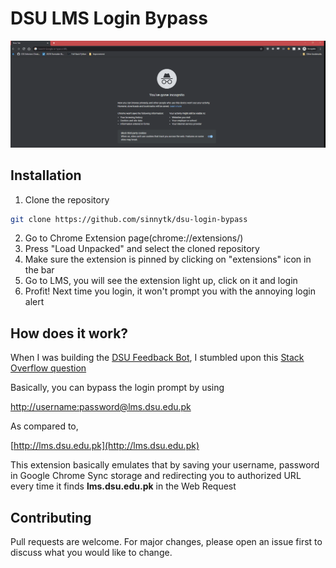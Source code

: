 # DSU LMS Login Bypass

![Demo](demo.gif)

## Installation

1) Clone the repository
```bash
git clone https://github.com/sinnytk/dsu-login-bypass
```
2) Go to Chrome Extension page(chrome://extensions/)
3) Press "Load Unpacked" and select the cloned repository
4) Make sure the extension is pinned by clicking on "extensions" icon in the bar 
5) Go to LMS, you will see the extension light up, click on it and login
6) Profit! Next time you login, it won't prompt you with the annoying login alert

## How does it work?

When I was building the [DSU Feedback Bot](https://github.com/sinnytk/dsu-feedback-bot), I stumbled upon this [Stack Overflow question](https://stackoverflow.com/questions/47199727/how-can-i-handle-the-login-alert)

Basically, you can bypass the login prompt by using

[http://username:password@lms.dsu.edu.pk](http://username:password@lms.dsu.edu.pk)

As compared to,

[http://lms.dsu.edu.pk](http://lms.dsu.edu.pk)

This extension basically emulates that by saving your username, password in Google Chrome Sync storage and redirecting you to authorized URL every time it finds __lms.dsu.edu.pk__ in the Web Request

## Contributing
Pull requests are welcome. For major changes, please open an issue first to discuss what you would like to change.
